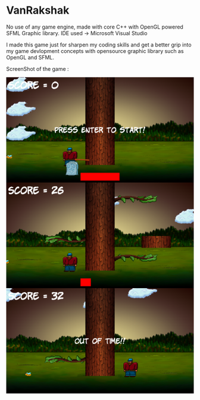 # VanRakshak
No use of any game engine, made with core C++ with OpenGL powered SFML Graphic library.
IDE used -> Microsoft Visual Studio

I made this game just for sharpen my coding skills and get a better grip into my game devlopment concepts with opensource graphic library such as OpenGL and SFML.

ScreenShot of the game :

<img align="left" alt="Coding" width="1000" src="https://github.com/prathakpr/VanRakshak/blob/master/Screenshot%20(241).png">

<img align="left" alt="Coding" width="1000" src="https://github.com/prathakpr/VanRakshak/blob/master/Timber!!!%2027-02-2024%2022_06_22.png">

<img align="left" alt="Coding" width="1000" src="https://github.com/prathakpr/VanRakshak/blob/master/Screenshot%20(244).png">

